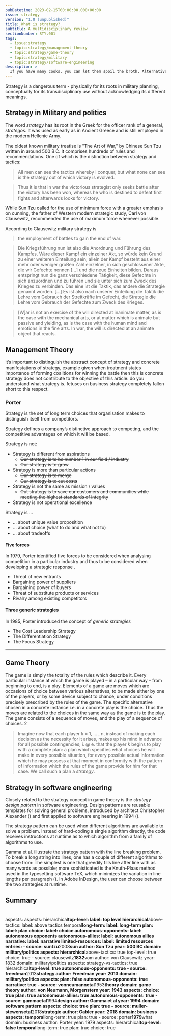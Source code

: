 ```yaml
---
pubDatetime: 2023-02-15T00:00:00.000+00:00
issue: strategy
version: "1.0 (unpublished)"
title: What is strategy?
subtitle: A multidisciplinary review
sectionNumber: STY.001
tags:
  - issue:strategy
  - topic:strategy/management-theory
  - topic:strategy/game-theory
  - topic:strategy/military
  - topic:strategy/software-engineering
description: >
  If you have many cooks, you can let them spoil the broth. Alternatively, you can orchestrate their talents to whip up a buffet for all to feast o
---
```


Strategy is a dangerous term - physically for its roots in military planning, conceptually for its transdisciplinary use without acknowledging its different meanings.

## Strategy in Military and politics

The word _strategy_ has its root in the Greek for the officer rank of a general, _strategos_. It was used as early as in Ancient Greece and is still employed in the modern Hellenic Army.

The oldest known military treatise is "The Art of War," by Chinese Sun Tzu written in around 500 B.C. It comprises hundreds of rules and recommendations. One of which is the distinction between strategy and tactics:

> All men can see the tactics whereby I conquer, but what none can see is the strategy out of which victory is evolved.
> <cite><bib-ref cite-key="suntzu__2004__kunst" locator="Chapter VI, 27"/></cite>

> Thus it is that in war the victorious strategist only seeks battle after the victory has been won, whereas he who is destined to defeat first fights and afterwards looks for victory.
> <cite><bib-ref cite-key="suntzu__2004__kunst" locator="Chapter IV, 15"/></cite>

While Sun Tzu called for the use of minimum force with a greater emphasis on cunning, the father of Western modern strategic study, Carl von Clausewitz, recommended the use of maximum force whenever possible.

According to Clausewitz military strategy is

> the employment of battles to gain the end of war.
> <cite><bib-ref cite-key="clausewitz__1832__vom" locator=""/></cite>

> Die Kriegsführung nun ist also die Anordnung und Führung des Kampfes. Wäre dieser Kampf ein einzelner Akt, so würde kein Grund zu einer weiteren Einteilung sein; allein der Kampf besteht aus einer mehr oder weniger groBen Zahl einzelner, in sich geschlossener Akte, die wir Gefechte nennen [...] und die neue Einheiten bilden. Daraus entspringt nun die ganz verschiedene Tätigkeit, diese Gefechte in sich anzuordnen und zu führen und sie unter sich zum Zweck des Krieges zu verbinden. Das eine ist die Taktik, das andere die Strategie genannt worden. [...] Es ist also nach unserer Einteilung die Taktik die Lehre vom Gebrauch der Streitkräfte im Gefecht, die Strategie die Lehre vom Gebrauch der Gefechte zum Zweck des Krieges.
> <cite><bib-ref cite-key="clausewitz__1832__vom" locator="Zweites Buch, Erstes Kapitel"/></cite>

> [W]ar is not an exercise of the will directed at inanimate matter, as is the case with the mechanical arts, or at matter which is animate but passive and yielding, as is the case with the human mind and emotions in the fine arts. In war, the will is directed at an animate object that reacts.
> <cite><bib-ref cite-key="clausewitz__1832__vom" locator="Zweites Buch, Erstes Kapitel"/></cite>

## Management Theory

it’s important to distinguish the abstract concept of strategy and concrete manifestations of strategy, example given when treatment states importance of forming coalitions for winning the battle then this is concrete strategy does not contribute to the objective of this article: do you understand what strategy is. fetuses on business strategy completely fallen short to this respect.

### Porter

Strategy is the set of long term choices that organisation makes to distinguish itself from competitors.

Strategy defines a company’s distinctive approach to competing, and the competitive advantages on which it will be based.

Strategy is not:

- Strategy is different from aspirations
  - <del>Our strategy is to be number 1 in our field / industry</del>
  - <del>Our strategy is to grow</del>
- Strategy is more than particular actions
  - <del>Our strategy is to merge</del>
  - <del>Our strategy is to cut costs</del>
- Strategy is not the same as mission / values
  - <del>Out strategy is to save our customers and communities while meeting the highest standards of integrity</del>
- Strategy is not operational excellence

Strategy is ...

- ... about unique value proposition
- ... about choice (what to do and what not to)
- ... about tradeoffs

#### Five forces

In 1979, Porter identified five forces to be considered when analysing competition in a particular industry and thus to be considered when developing a strategic response <bib-ref cite-key="porter__1979__what" /> <bib-ref cite-key="porter__2008__five" />.

- Threat of new entrants
- Bargaining power of suppliers
- Bargaining power of buyers
- Threat of substitute products or services
- Rivalry among existing competitors

#### Three generic strategies

In 1985, Porter introduced the concept of _generic strategies_

- The Cost Leadership Strategy
- The Differentiation Strategy
- The Focus Strategy

---

<bib-ref cite-key="mintzberg__1978__patterns" />

## Game Theory

The game is simply the totality of the rules which describe it. Every particular instance at which the game is played – in a particular way – from beginning to end, is a play. Elements of a game are moves which are occasions of choice between various alternatives, to be made either by one of the players, or by some device subject to chance, under conditions precisely prescribed by the rules of the game. The specific alternative chosen in a concrete instance i.e. in a concrete play is the choice. Thus the moves are related to the choices in the same way as the game is to the play. The game consists
of a sequence of moves, and the play of a sequence of choices. 2

> Imagine now that each player _k_ = 1, ... , n, instead of making each decision as the necessity for it arises, makes up his mind in advance for all possible contingencies; i. @ e. that the player _k_ begins to play with a complete plan: a plan which specifies what choices he will make in every possible situation, for every possible actual information which he may possess at that moment in conformity with the pattern of information which the rules of the game provide for him for that case. We call such a plan a _strategy_.
> <cite><bib-ref cite-key="vonneumannetal__1953__theory" locator="p. 79"/></cite>

## Strategy in software engineering

Closely related to the strategy concept in game theory is the _strategy design pattern_ in software engineering. Design patterns are reusable templates for solving general problems, introduced by architect Christopher Alexander (<bib-ref cite-key="alexanderetal__1977__pattern" />) and first applied to software engineering in 1994 (<bib-ref cite-key="gammaetal__1994__design" />).

The strategy pattern can be used when different algorithms are available to solve a problem. Instead of hard-coding a single algorithm directly, the code receives instructions at runtime as to which algorithm from a family of algorithms to use.

Gamma et al. illustrate the strategy pattern with the line breaking problem. To break a long string into lines, one has a couple of different algorithms to choose from: The simplest is one that greedily fills line after line with as many words as possible; more sophisticated is the Knuth-Plaas method used in the typesetting software TeX, which minimizes the variation in line lengths per paragraph (<bib-ref cite-key="knuthetal__1981__breaking" />). In Adobe InDesign, the user can choose between the two strategies at runtime.

## Summary

<StrategyAspects :data="$page.frontmatter.aspects" />

#

aspects:
aspects:
hierarchical**top-level:
label: top level
hierarchical**above-tactics:
label: above tactics
temporal**long-term:
label: long-term
plan:
label: plan
choice:
label: choice
autonomous-opponents:
label: autonomous opponents
autonomous-allies:
label: autonomous allies
narrative:
label: narrative
limited-resources:
label: limited resources
entries: - source: suntzu**2008**sun
author: Sun Tzu
year: 500 BC
domain: military/politics
aspects:
hierarchical**above-tactics: true
top-level: true
choice: true - source: clausewitz**1832**vom
author: von Clausewitz
year: 1832
domain: military/politics
aspects:
strategy-vs-tactics: true
hierarchical**top-level: true
autonomous-opponents: true - source: freedman**2013**strategy
author: Freedman
year: 2013
domain: military/politics
aspects:
plan: false
autonomous-opponents: true
narrative: true - source: vonneumannetal**1953**theory
domain: game theory
author: von Neumann, Morgenstern
year: 1943
aspects:
choice: true
plan: true
autonomous-allies: true
autonomous-opponents: true - source: gammaetal**1994**design
author: Gamma et al
year: 1994
domain: software pattern
aspects:
choice: true
plan: true - source: muller-stewensetal**2018**strategie
author: Gabler
year: 2018
domain: business
aspects:
temporal**long-term: true
plan: true - source: porter**1979**what
domain: business
author: Porter
year: 1979
aspects:
hierarchical**top-level: false
temporal**long-term: true
plan: true
choice: true
